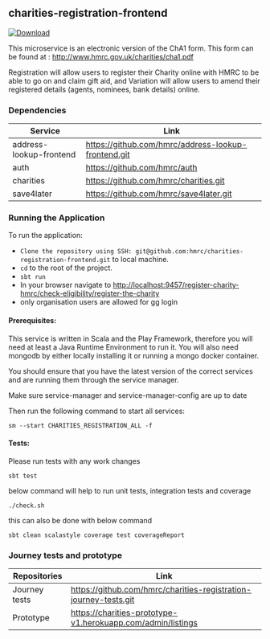 ## charities-registration-frontend

[ ![Download](https://api.bintray.com/packages/hmrc/releases/charities-registration-frontend/images/download.svg) ](https://bintray.com/hmrc/releases/tax-history-frontend/_latestVersion)

This microservice is an electronic version of the ChA1 form. This form can be found at : http://www.hmrc.gov.uk/charities/cha1.pdf

Registration will allow users to register
their Charity online with HMRC to be able to go on and claim gift aid, and Variation will allow users to amend their
registered details (agents, nominees, bank details) online.

### Dependencies

|Service                |Link                                                 |
|-----------------------|-----------------------------------------------------|
| address-lookup-frontend |https://github.com/hmrc/address-lookup-frontend.git|
| auth                    |https://github.com/hmrc/auth                       |
| charities               |https://github.com/hmrc/charities.git              |
| save4later              |https://github.com/hmrc/save4later.git             |

### Running the Application

To run the application:

* `Clone the repository using SSH: git@github.com:hmrc/charities-registration-frontend.git` to local machine.
* `cd` to the root of the project.
* `sbt run`
* In your browser navigate to [http://localhost:9457/register-charity-hmrc/check-eligibility/register-the-charity](http://localhost:9457/register-charity-hmrc/check-eligibility/register-the-charity)
* only organisation users are allowed for gg login

#### Prerequisites:
This service is written in Scala and the Play Framework, therefore you will need at least a Java Runtime Environment to run it. You will also need mongodb by either locally installing it or running a mongo docker container.

You should ensure that you have the latest version of the correct services and are running them through the service manager.

Make sure service-manager and service-manager-config are up to date

Then run the following command to start all services:

```
sm --start CHARITIES_REGISTRATION_ALL -f
```

#### Tests:
Please run tests with any work changes
```
sbt test
```
below command will help to run unit tests, integration tests and coverage 
```
./check.sh
```
this can also be done with below command
```
sbt clean scalastyle coverage test coverageReport
```

### Journey tests and prototype

|Repositories     |Link                                                                   |
|-----------------|-----------------------------------------------------------------------|
|Journey tests    |https://github.com/hmrc/charities-registration-journey-tests.git       |
|Prototype        |https://charities-prototype-v1.herokuapp.com/admin/listings            |